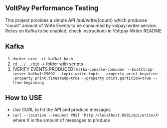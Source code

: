 ## VoltPay Performance Testing 

This project provides a simple API /api/write/{count} which produces "count" amount of Write Events to be consumed by volpay-writer service.
Relies on Kafka to be enabled, check instructions in Voltpay-Writer README


## Kafka 
1. ``docker exec -it kafka1 bash`` 
2. ``cd ../../bin`` -> folder with scripts 
3. [VERIFY EVENTS PRODUCED] ``kafka-console-consumer --bootstrap-server kafka1:29092 --topic write-topic --property print.key=true --property print.timestamp=true --property print.partition=true --from-beginning``

## How to USE 
- Use CURL to hit the API and produce messages 
- ``curl --location --request POST 'http://localhost:8081/api/write/X'`` where X is the amount of messages to produce